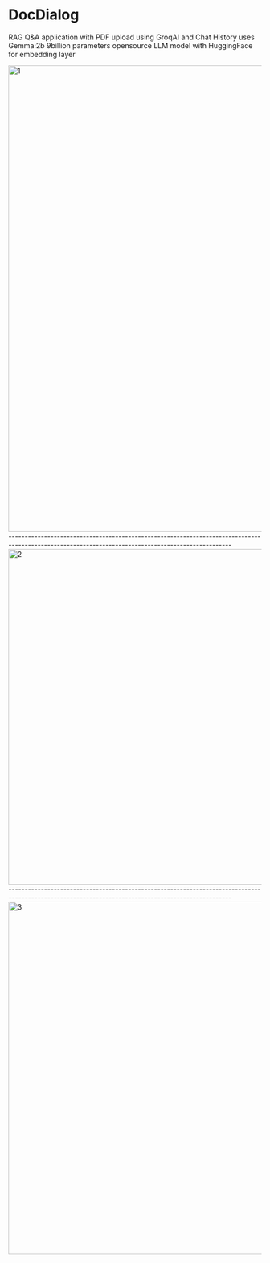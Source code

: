 # DocDialog
RAG Q&amp;A application with PDF upload using GroqAI and Chat History 
uses Gemma:2b 9billion parameters opensource LLM model with HuggingFace for embedding layer

<img width="927" alt="1" src="https://github.com/user-attachments/assets/75cffbba-f458-4a6c-973d-62e609c00012">
---------------------------------------------------------------------------------------------------------------------------------------------------
<img width="667" alt="2" src="https://github.com/user-attachments/assets/dc5f996f-ab07-4030-b411-4ee5cd80047c">
---------------------------------------------------------------------------------------------------------------------------------------------------
<img width="701" alt="3" src="https://github.com/user-attachments/assets/8b06b39b-7fd8-49ff-9e28-4b1b00a0a0cc">
